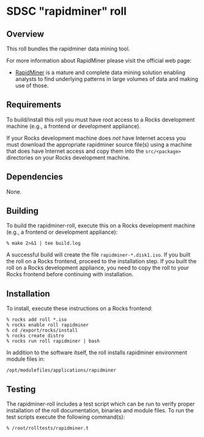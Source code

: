 # SDSC "rapidminer" roll

## Overview

This roll bundles the rapidminer data mining tool.

For more information about RapidMiner please visit the official web page:

- <a href="http://sourceforge.net/projects/rapidminer/" target="_blank">RapidMiner</a> is  a mature and complete data mining solution enabling analysts to find underlying patterns in large volumes of data and making use of those.


## Requirements

To build/install this roll you must have root access to a Rocks development
machine (e.g., a frontend or development appliance).

If your Rocks development machine does *not* have Internet access you must
download the appropriate rapidminer source file(s) using a machine that does
have Internet access and copy them into the `src/<package>` directories on your
Rocks development machine.


## Dependencies

None.


## Building

To build the rapidminer-roll, execute this on a Rocks development
machine (e.g., a frontend or development appliance):

```shell
% make 2>&1 | tee build.log
```

A successful build will create the file `rapidminer-*.disk1.iso`.  If you built the
roll on a Rocks frontend, proceed to the installation step. If you built the
roll on a Rocks development appliance, you need to copy the roll to your Rocks
frontend before continuing with installation.


## Installation

To install, execute these instructions on a Rocks frontend:

```shell
% rocks add roll *.iso
% rocks enable roll rapidminer
% cd /export/rocks/install
% rocks create distro
% rocks run roll rapidminer | bash
```

In addition to the software itself, the roll installs rapidminer environment
module files in:

```shell
/opt/modulefiles/applications/rapidminer
```


## Testing

The rapidminer-roll includes a test script which can be run to verify proper
installation of the roll documentation, binaries and module files. To
run the test scripts execute the following command(s):

```shell
% /root/rolltests/rapidminer.t 
```
